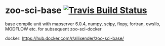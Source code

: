 # zoo-sci-base [![Travis Build Status](https://travis-ci.org/allixender/zoo-sci-base.svg)](https://travis-ci.org/allixender/zoo-sci-base)

base compile unit with mapserver 6.0.4, numpy, scipy, flopy, fortran, owslib, MODFLOW etc. for subsequent zoo-sci-docker

docker: https://hub.docker.com/r/allixender/zoo-sci-base/
